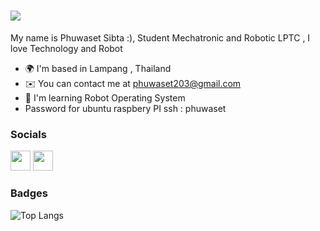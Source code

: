 ![](https://user-images.githubusercontent.com/18350557/176309783-0785949b-9127-417c-8b55-ab5a4333674e.gif) 
=========================================================================================================================================

My name is Phuwaset Sibta :), Student Mechatronic and Robotic LPTC , I love Technology and Robot

*   🌍  I'm based in Lampang , Thailand
*   ✉️  You can contact me at [phuwaset203@gmail.com](mailto:phuwaset203@gmail.com)
*   🧠  I'm learning Robot Operating System
*   Password for ubuntu raspbery PI ssh : phuwaset
<!-- 
### Skills 
<p align="left">
<a href="https://docs.microsoft.com/en-us/cpp/?view=msvc-170" target="_blank" rel="noreferrer"><img src="https://raw.githubusercontent.com/danielcranney/readme-generator/main/public/icons/skills/c-colored.svg" width="36" height="36" alt="C" /></a>
<a href="https://git-scm.com/" target="_blank" rel="noreferrer"><img src="https://raw.githubusercontent.com/danielcranney/readme-generator/main/public/icons/skills/git-colored.svg" width="36" height="36" alt="Git" /></a>
<a href="https://www.python.org/" target="_blank" rel="noreferrer"><img src="https://raw.githubusercontent.com/danielcranney/readme-generator/main/public/icons/skills/python-colored.svg" width="36" height="36" alt="Python" /></a>
<a href="https://docs.ros.org/.artwork/distributions/humble/HumbleHawksbill.png" target="_blank" rel="noreferrer"><img src="https://docs.ros.org/.artwork/distributions/humble/HumbleHawksbill.png" width="36" height="36" alt="ROS2 Humble" /></a> 
<a href="https://www.arduino.cc/" target="_blank" rel="noreferrer"> <img src="https://cdn.worldvectorlogo.com/logos/arduino-1.svg" alt="arduino" width="40" height="40"/> </a> <a href="https://www.linux.org/" target="_blank" rel="noreferrer"> <img src="https://raw.githubusercontent.com/devicons/devicon/master/icons/linux/linux-original.svg" alt="linux" width="40" height="40"/> </a>  -->


</p>
                    
### Socials
                  
<p align="left"> <a href="https://www.facebook.com/pun.tawesin/" target="_blank" rel="noreferrer"><img src="https://raw.githubusercontent.com/danielcranney/readme-generator/main/public/icons/socials/facebook.svg" width="32" height="32" /></a> <a href="https://www.github.com/Phuwaset" target="_blank" rel="noreferrer"><img src="https://raw.githubusercontent.com/danielcranney/readme-generator/main/public/icons/socials/github.svg" width="32" height="32" /></a></p>

### Badges

<!-- ![GitHub Stats](https://github-readme-stats.vercel.app/api?username=Phuwaset&count_private=true&show_icons=true) -->
![Top Langs](https://github-readme-stats.vercel.app/api/top-langs?username=Phuwaset&layout=compact) 


